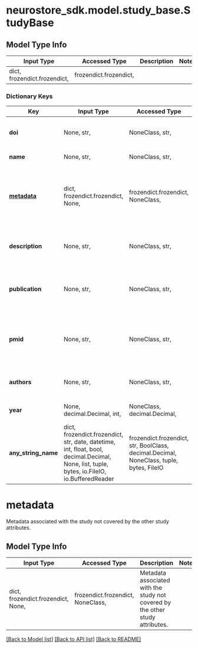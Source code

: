 # neurostore_sdk.model.study_base.StudyBase

## Model Type Info
Input Type | Accessed Type | Description | Notes
------------ | ------------- | ------------- | -------------
dict, frozendict.frozendict,  | frozendict.frozendict,  |  | 

### Dictionary Keys
Key | Input Type | Accessed Type | Description | Notes
------------ | ------------- | ------------- | ------------- | -------------
**doi** | None, str,  | NoneClass, str,  | Digital object identifier of the study. | [optional] 
**name** | None, str,  | NoneClass, str,  | Title of the study. | [optional] 
**[metadata](#metadata)** | dict, frozendict.frozendict, None,  | frozendict.frozendict, NoneClass,  | Metadata associated with the study not covered by the other study attributes. | [optional] 
**description** | None, str,  | NoneClass, str,  | Long form description of the study, typically the abstract. | [optional] 
**publication** | None, str,  | NoneClass, str,  | The journal/place of publication for the study. | [optional] 
**pmid** | None, str,  | NoneClass, str,  | If the study was published on PubMed, place the PubMed ID here. | [optional] 
**authors** | None, str,  | NoneClass, str,  | The authors on the publication of this study. | [optional] 
**year** | None, decimal.Decimal, int,  | NoneClass, decimal.Decimal,  | The year this study was published. | [optional] 
**any_string_name** | dict, frozendict.frozendict, str, date, datetime, int, float, bool, decimal.Decimal, None, list, tuple, bytes, io.FileIO, io.BufferedReader | frozendict.frozendict, str, BoolClass, decimal.Decimal, NoneClass, tuple, bytes, FileIO | any string name can be used but the value must be the correct type | [optional]

# metadata

Metadata associated with the study not covered by the other study attributes.

## Model Type Info
Input Type | Accessed Type | Description | Notes
------------ | ------------- | ------------- | -------------
dict, frozendict.frozendict, None,  | frozendict.frozendict, NoneClass,  | Metadata associated with the study not covered by the other study attributes. | 

[[Back to Model list]](../../README.md#documentation-for-models) [[Back to API list]](../../README.md#documentation-for-api-endpoints) [[Back to README]](../../README.md)

